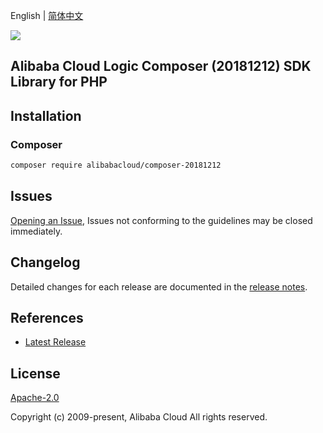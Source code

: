 English | [简体中文](README-CN.md)

![](https://aliyunsdk-pages.alicdn.com/icons/AlibabaCloud.svg)

## Alibaba Cloud Logic Composer (20181212) SDK Library for PHP

## Installation

### Composer

```bash
composer require alibabacloud/composer-20181212
```

## Issues

[Opening an Issue](https://github.com/aliyun/alibabacloud-sdk/issues/new), Issues not conforming to the guidelines may be closed immediately.

## Changelog

Detailed changes for each release are documented in the [release notes](./ChangeLog.txt).

## References

* [Latest Release](https://github.com/aliyun/alibabacloud-sdk)

## License

[Apache-2.0](http://www.apache.org/licenses/LICENSE-2.0)

Copyright (c) 2009-present, Alibaba Cloud All rights reserved.
